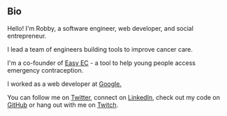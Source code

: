 ## Bio
Hello! I'm Robby, a software engineer, web developer, and social entrepreneur.

I lead a team of engineers building tools to improve cancer care.

I'm a co-founder of <a href="https://easyec.org/">Easy EC</a> - a tool to help young people access emergency contraception.

I worked as a web developer at <a href="https://www.google.com/">Google.</a>

You can follow me on <a href="https://twitter.com/RobbyCowell">Twitter</a>, connect on <a href="https://www.linkedin.com/in/robbycowell/">LinkedIn</a>, check out my code on <a href="https://github.com/RobbyCowell/">GitHub</a> or hang out with me on <a href="https://www.twitch.tv/robbycowell">Twitch</a>.